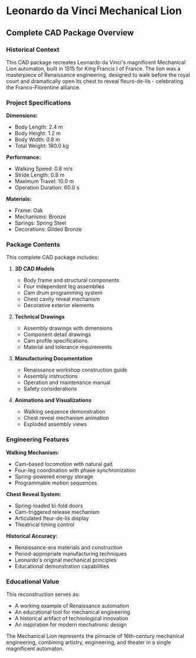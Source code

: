# Leonardo da Vinci Mechanical Lion
## Complete CAD Package Overview

### Historical Context

This CAD package recreates Leonardo da Vinci's magnificent Mechanical Lion automaton,
built in 1515 for King Francis I of France. The lion was a masterpiece of Renaissance
engineering, designed to walk before the royal court and dramatically open its chest
to reveal fleurs-de-lis - celebrating the Franco-Florentine alliance.

### Project Specifications

**Dimensions:**
- Body Length: 2.4 m
- Body Height: 1.2 m
- Body Width: 0.8 m
- Total Weight: 180.0 kg

**Performance:**
- Walking Speed: 0.8 m/s
- Stride Length: 0.8 m
- Maximum Travel: 10.0 m
- Operation Duration: 60.0 s

**Materials:**
- Frame: Oak
- Mechanisms: Bronze
- Springs: Spring Steel
- Decorations: Gilded Bronze

### Package Contents

This complete CAD package includes:

1. **3D CAD Models**
   - Body frame and structural components
   - Four independent leg assemblies
   - Cam drum programming system
   - Chest cavity reveal mechanism
   - Decorative exterior elements

2. **Technical Drawings**
   - Assembly drawings with dimensions
   - Component detail drawings
   - Cam profile specifications
   - Material and tolerance requirements

3. **Manufacturing Documentation**
   - Renaissance workshop construction guide
   - Assembly instructions
   - Operation and maintenance manual
   - Safety considerations

4. **Animations and Visualizations**
   - Walking sequence demonstration
   - Chest reveal mechanism animation
   - Exploded assembly views

### Engineering Features

**Walking Mechanism:**
- Cam-based locomotion with natural gait
- Four-leg coordination with phase synchronization
- Spring-powered energy storage
- Programmable motion sequences

**Chest Reveal System:**
- Spring-loaded bi-fold doors
- Cam-triggered release mechanism
- Articulated fleur-de-lis display
- Theatrical timing control

**Historical Accuracy:**
- Renaissance-era materials and construction
- Period-appropriate manufacturing techniques
- Leonardo's original mechanical principles
- Educational demonstration capabilities

### Educational Value

This reconstruction serves as:
- A working example of Renaissance automation
- An educational tool for mechanical engineering
- A historical artifact of technological innovation
- An inspiration for modern mechatronic design

The Mechanical Lion represents the pinnacle of 16th-century mechanical engineering,
combining artistry, engineering, and theater in a single magnificent automaton.
